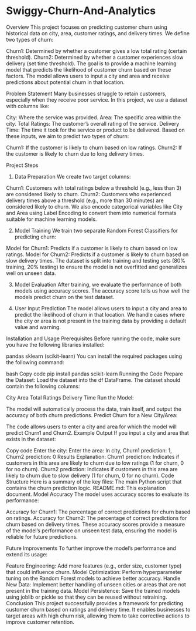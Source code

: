 # Swiggy-Churn-And-Analytics
Overview
This project focuses on predicting customer churn using historical data on city, area, customer ratings, and delivery times. We define two types of churn:

Churn1: Determined by whether a customer gives a low total rating (certain threshold).
Churn2: Determined by whether a customer experiences slow delivery (set time threshold).
The goal is to provide a machine learning model that predicts the likelihood of customer churn based on these factors. The model allows users to input a city and area and receive predictions about potential churn in that location.

Problem Statement
Many businesses struggle to retain customers, especially when they receive poor service. In this project, we use a dataset with columns like:

City: Where the service was provided.
Area: The specific area within the city.
Total Ratings: The customer’s overall rating of the service.
Delivery Time: The time it took for the service or product to be delivered.
Based on these inputs, we aim to predict two types of churn:

Churn1: If the customer is likely to churn based on low ratings.
Churn2: If the customer is likely to churn due to long delivery times.

Project Steps
1. Data Preparation
We create two target columns:

Churn1: Customers with total ratings below a threshold (e.g., less than 3) are considered likely to churn.
Churn2: Customers who experienced delivery times above a threshold (e.g., more than 30 minutes) are considered likely to churn.
We also encode categorical variables like City and Area using Label Encoding to convert them into numerical formats suitable for machine learning models.

2. Model Training
We train two separate Random Forest Classifiers for predicting churn:

Model for Churn1: Predicts if a customer is likely to churn based on low ratings.
Model for Churn2: Predicts if a customer is likely to churn based on slow delivery times.
The dataset is split into training and testing sets (80% training, 20% testing) to ensure the model is not overfitted and generalizes well on unseen data.

3. Model Evaluation
After training, we evaluate the performance of both models using accuracy scores. The accuracy score tells us how well the models predict churn on the test dataset.

4. User Input Prediction
The model allows users to input a city and area to predict the likelihood of churn in that location. We handle cases where the city or area is not present in the training data by providing a default value and warning.

Installation and Usage
Prerequisites
Before running the code, make sure you have the following libraries installed:

pandas
sklearn (scikit-learn)
You can install the required packages using the following command:

bash
Copy code
pip install pandas scikit-learn
Running the Code
Prepare the Dataset: Load the dataset into the df DataFrame. The dataset should contain the following columns:

City
Area
Total Ratings
Delivery Time
Run the Model:

The model will automatically process the data, train itself, and output the accuracy of both churn predictions.
Predict Churn for a New City/Area:

The code allows users to enter a city and area for which the model will predict Churn1 and Churn2.
Example Output
If you input a city and area that exists in the dataset:

Copy code
Enter the city: 
Enter the area:
In city, Churn1 prediction: 1, Churn2 prediction: 0
Results Explanation:
Churn1 prediction: Indicates if customers in this area are likely to churn due to low ratings (1 for churn, 0 for no churn).
Churn2 prediction: Indicates if customers in this area are likely to churn due to slow delivery (1 for churn, 0 for no churn).
Code Structure
Here is a summary of the key files:
The main Python script that contains the churn prediction logic.
README.md: This explanation document.
Model Accuracy
The model uses accuracy scores to evaluate its performance:

Accuracy for Churn1: The percentage of correct predictions for churn based on ratings.
Accuracy for Churn2: The percentage of correct predictions for churn based on delivery times.
These accuracy scores provide a measure of the model’s performance on unseen test data, ensuring the model is reliable for future predictions.

Future Improvements
To further improve the model’s performance and extend its usage:

Feature Engineering: Add more features (e.g., order size, customer type) that could influence churn.
Model Optimization: Perform hyperparameter tuning on the Random Forest models to achieve better accuracy.
Handle New Data: Implement better handling of unseen cities or areas that are not present in the training data.
Model Persistence: Save the trained models using joblib or pickle so that they can be reused without retraining.
Conclusion
This project successfully provides a framework for predicting customer churn based on ratings and delivery time. It enables businesses to target areas with high churn risk, allowing them to take corrective actions to improve customer retention.
